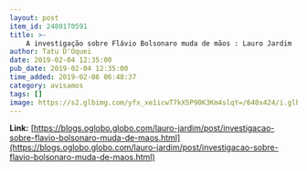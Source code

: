 ```yaml
---
layout: post
item_id: 2480170591
title: >-
    A investigação sobre Flávio Bolsonaro muda de mãos : Lauro Jardim
author: Tatu D'Oquei
date: 2019-02-04 12:35:00
pub_date: 2019-02-04 12:35:00
time_added: 2019-02-06 06:48:37
category: avisamos
tags: []
image: https://s2.glbimg.com/yfx_xe1icwT7kX5P90K3Km4slqY=/640x424/i.glbimg.com/og/ig/infoglobo1/f/original/2019/02/01/80913349_bsb_-_brasilia_-_brasil_-_01-02-2019_-_pa_-_posse_dos_senadores_no_plenario_do_senado.jpg
---
```


**Link:** [https://blogs.oglobo.globo.com/lauro-jardim/post/investigacao-sobre-flavio-bolsonaro-muda-de-maos.html](https://blogs.oglobo.globo.com/lauro-jardim/post/investigacao-sobre-flavio-bolsonaro-muda-de-maos.html)


